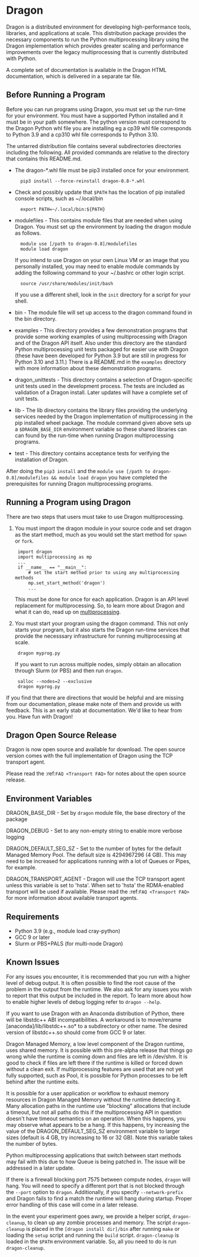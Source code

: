 Dragon
======

Dragon is a distributed environment for developing high-performance tools,
libraries, and applications at scale. This distribution package provides the
necessary components to run the Python multiprocessing library using the Dragon
implementation which provides greater scaling and performance improvements over
the legacy multiprocessing that is currently distributed with Python.

A complete set of documentation is available in the Dragon HTML documentation, which
is delivered in a separate tar file.

Before Running a Program
------------------------

Before you can run programs using Dragon, you must set up the run-time for your
environment. You must have a supported Python installed and it must be in your path
somewhere. The python version must  correspond to the Dragon Python whl file you
are installing eg a cp39 whl file corresponds to Python 3.9 and a cp310 whl file
corresponds to Python 3.10.

The untarred distribution file contains several subdirectories directories
including the following. All provided commands are relative to the directory
that contains this README.md.


* The dragon-*.whl file must be pip3 installed once for your environment.

        pip3 install --force-reinstall dragon-0.8-*.whl

* Check and possibly update that `$PATH` has the location of pip installed
  console scripts, such as ~/.local/bin

        export PATH=~/.local/bin:${PATH}

* modulefiles - This contains module files that are needed when using Dragon.
  You must set up the environment by loading the dragon module as follows.

        module use [/path to dragon-0.8]/modulefiles
        module load dragon

  If you intend to use Dragon on your own Linux VM or an image that you
  personally installed, you may need to enable module commands by adding the
  following command to your ~/.bashrc or other login script.

        source /usr/share/modules/init/bash

  If you use a different shell, look in the `init` directory for a script for
  your shell.

* bin - The module file will set up access to the dragon command found in the
  bin directory.

* examples - This directory provides a few demonstration programs that provide
  some working examples of using multiprocessing with Dragon and of the Dragon API
  itself. Also under this directory are the standard Python multiprocessing unit
  tests packaged for easier use with Dragon (these have been developed for
  Python 3.9 but are still in progress for Python 3.10 and 3.11.) There is a
  README.md in the `examples` directory with more information about these
  demonstration programs.

* dragon_unittests - This directory contains a selection of Dragon-specific unit
  tests used in the development process.  The tests are included as validation
  of a Dragon install.  Later updates will have a complete set of unit tests.

* lib - The lib directory contains the library files providing the underlying
  services needed by the Dragon implementation of multiprocessing in the pip
  installed wheel package. The module command given above sets up a
  `$DRAGON_BASE_DIR` environment variable so these shared libraries can can
  found by the run-time when running Dragon multiprocessing programs.

* test - This directory contains acceptance tests for verifying the installation
  of Dragon.

After doing the `pip3 install` and the
`module use [/path to dragon-0.8]/modulefiles && module load dragon` you have
completed the prerequisites for running Dragon multiprocessing programs.

Running a Program using Dragon
------------------------------

There are two steps that users must take to use Dragon multiprocessing.

1. You must import the dragon module in your source code and set dragon as the
   start method, much as you would set the start method for `spawn` or `fork`.

        import dragon
        import multiprocessing as mp
        ...
        if __name__ == "__main__":
            # set the start method prior to using any multiprocessing methods
            mp.set_start_method('dragon')
            ...

   This must be done for once for each application. Dragon is an API level
   replacement for multiprocessing. So, to learn more about Dragon and what it
   can do, read up on
   [multiprocessing](https://docs.python.org/3/library/multiprocessing.html).


2. You must start your program using the dragon command. This not only starts
   your program, but it also starts the Dragon run-time services that provide
   the necesssary infrastructure for running multiprocessing at scale.

        dragon myprog.py

    If you want to run across multiple nodes, simply obtain an allocation through
    Slurm (or PBS) and then run `dragon`.

        salloc --nodes=2 --exclusive
        dragon myprog.py


If you find that there are directions that would be helpful and are missing from
our documentation, please make note of them and provide us with feedback. This is
an early stab at documentation. We'd like to hear from you. Have fun with Dragon!

Dragon Open Source Release
------------------------------

Dragon is now open source and available for download. The open source version
comes with the full implementation of Dragon using the TCP transport agent.

Please read the :ref:`FAQ <Transport FAQ>` for notes about the open source release.

Environment Variables
---------------------

DRAGON_BASE_DIR - Set by `dragon` module file, the base directory of the package

DRAGON_DEBUG - Set to any non-empty string to enable more verbose logging

DRAGON_DEFAULT_SEG_SZ - Set to the number of bytes for the default Managed Memory Pool.
                        The default size is 4294967296 (4 GB).  This may need to be
                        increased for applications running with a lot of Queues or Pipes,
                        for example.

DRAGON_TRANSPORT_AGENT - Dragon will use the TCP transport agent unless this variable is set
                         to 'hsta'. When set to 'hsta' the RDMA-enabled transport will be used if available.
                         Please read the :ref:`FAQ <Transport FAQ>` for more information about available
                         transport agents.

Requirements
------------

- Python 3.9 (e.g., module load cray-python)
- GCC 9 or later
- Slurm or PBS+PALS (for multi-node Dragon)

Known Issues
------------

For any issues you encounter, it is recommended that you run with a higher level of debug
output. It is often possible to find the root cause of the problem in the output from the
runtime. We also ask for any issues you wish to report that this output be included in the
report. To learn more about how to enable higher levels of debug logging refer to
`dragon --help`.

If you want to use Dragon with an Anaconda distribution of Python, there will be
libstdc++ ABI incompatibilities.  A workaround is to move/rename
[anaconda]/lib/libstdc++.so* to a subdirectory or other name.  The desired version
of libstdc++.so should come from GCC 9 or later.

Dragon Managed Memory, a low level component of the Dragon runtime, uses shared memory.
It is possible with this pre-alpha release that things go wrong while the runtime
is coming down and files are left in /dev/shm.  It is good to check if files are left
there if the runtime is killed or forced down without a clean exit.  If multiprocessing
features are used that are not yet fully supported, such as Pool, it is possible for
Python processes to be left behind after the runtime exits.

It is possible for a user application or workflow to exhaust memory resources in Dragon
Managed Memory without the runtime detecting it. Many allocation paths in the runtime use
"blocking" allocations that include a timeout, but not all paths do this if the multiprocessing
API in question doesn't have timeout semantics on an operation. When this happens, you
may observe what appears to be a hang. If this happens, try increasing the value of the
DRAGON_DEFAULT_SEG_SZ environment variable to larger sizes (default is 4 GB, try increasing
to 16 or 32 GB). Note this variable takes the number of bytes.

Python multiprocessing applications that switch between start methods may fail with this
due to how Queue is being patched in.  The issue will be addressed in a later update.

If there is a firewall blocking port 7575 between compute nodes, `dragon` will hang. You
will need to specify a different port that is not blocked through the `--port` option to
`dragon`. Additionally, if you specify `--network-prefix` and Dragon fails to find a match
the runtime will hang during startup. Proper error handling of this case will come in a later
release.

In the event your experiment goes awry, we provide a helper script, `dragon-cleanup`, to clean
up any zombie processes and memory. The script `dragon-cleanup` is placed in the `[dragon install dir]/bin`
after running `make` or loading the `setup` script and running the `build` script.  `dragon-cleanup` is loaded
in the `$PATH` environment variable. So, all you need to do is run `dragon-cleanup`.
